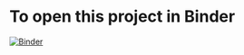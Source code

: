 # To open this project in Binder 

[![Binder](https://mybinder.org/badge_logo.svg)](https://mybinder.org/v2/gh/Siddharthkothotya/NLP_Vectorizer_demo/HEAD)